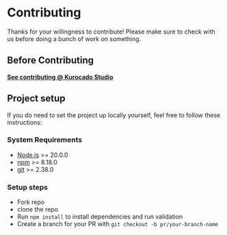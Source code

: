 # Contributing

Thanks for your willingness to contribute! Please make sure to check with us before doing a bunch of
work on something.

## Before Contributing

**[See contributing @ Kurocado Studio](https://kurocado-studio.github.io/styleguide/contributing.html)**

## Project setup

If you do need to set the project up locally yourself, feel free to follow these instructions:

### System Requirements

- [Node.js](https://nodejs.org/) >= 20.0.0
- [npm](https://npmjs.com/) >= 8.18.0
- [git](https://git-scm.com/) >= 2.38.0

### Setup steps

- Fork repo
- clone the repo
- Run `npm install` to install dependencies and run validation
- Create a branch for your PR with `git checkout -b pr/your-branch-name`
